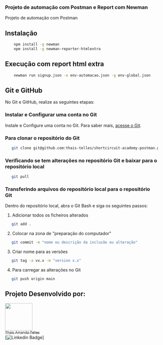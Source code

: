 ### Projeto de automação com Postman e Report com Newman

Projeto de automação com Postman

## Instalação
```bash
    npm install -g newman
    npm install -g newman-reporter-htmlextra
```

## Execução com report html extra
```bash
    newman run signup.json -e env-automacao.json -g env-global.json
```

## Git e GitHub

No Git e GitHub, realize as seguintes etapas:

### **Instalar e Configurar uma conta no Git** 

Instale e Configure uma conta no Git. Para saber mais, [acesse o Git](https://git-scm.com/download/win).

### **Para clonar o repositório do Git**

 ```sh default
    git clone git@github.com:thais-telles/shortcircuit-academy-postman.git
 ```

### **Verificando se tem alterações no repositório Git e baixar para o repositório local**

 ```sh default
    git pull
 ```

### **Transferindo arquivos do repositório local para o repositório Git** 

Dentro do repositório local, abra o Git Bash e siga os seguintes passos:

 1. Adicionar todos os ficheiros alterados
 ```sh default
    git add .
 ```
 2. Colocar na zona de "preparação do computador"
 ```sh default
    git commit -m "nome ou descrição da inclusão ou alteração"
 ```
 3. Criar nome para as versões
 ```sh default
    git tag -a vx.x -m "version x.x"
 ```
 4. Para carregar as alterações no Git
 ```sh default
    git push origin main
 ```

## Projeto Desenvolvido por: 
[<img loading="lazy" src="" width=90><br/><sub>Thais Amanda Telles</sub>](https://github.com/thais-telles)<br/>[![Linkedin Badge](https://img.shields.io/badge/-LinkedIn-blue?style=flat-square&logo=Linkedin&logoColor=white&link=https://www.linkedin.com/in/thais-telles/)]
 